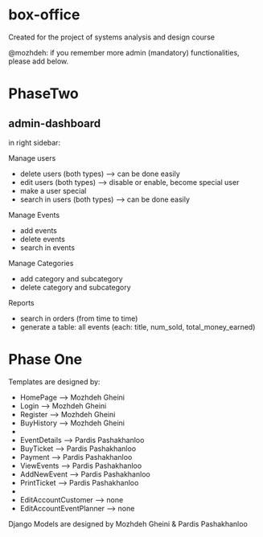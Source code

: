 # box-office
Created for the project of systems analysis and design course

@mozhdeh: if you remember more admin (mandatory) functionalities, please add below.

PhaseTwo
===============
admin-dashboard
--------------
in right sidebar:

Manage users
* delete users (both types) --> can be done easily
* edit users (both types) --> disable or enable, become special user
* make a user special
* search in users (both types) --> can be done easily

Manage Events
* add events
* delete events
* search in events

Manage Categories
* add category and subcategory
* delete category and subcategory

Reports
* search in orders (from time to time)
* generate a table: all events (each: title, num_sold, total_money_earned)

Phase One
===============
Templates are designed by:
* HomePage    --> Mozhdeh Gheini
* Login       --> Mozhdeh Gheini
* Register    --> Mozhdeh Gheini
* BuyHistory  --> Mozhdeh Gheini
* 
* EventDetails  --> Pardis Pashakhanloo
* BuyTicket     --> Pardis Pashakhanloo
* Payment       --> Pardis Pashakhanloo
* ViewEvents    --> Pardis Pashakhanloo
* AddNewEvent   --> Pardis Pashakhanloo
* PrintTicket	--> Pardis Pashakhanloo
* 
* EditAccountCustomer --> none
* EditAccountEventPlanner --> none

Django Models are designed by Mozhdeh Gheini & Pardis Pashakhanloo

